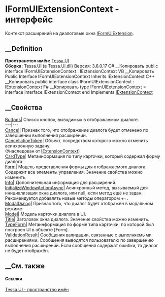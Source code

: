 # IFormUIExtensionContext - интерфейс
Контекст расширений на диалоговые окна
[IFormUIExtension](T_Tessa_UI_IFormUIExtension.htm).
## __Definition
 **Пространство имён:** [Tessa.UI](N_Tessa_UI.htm)  
 **Сборка:** Tessa.UI (в Tessa.UI.dll) Версия: 3.6.0.17
C# __Копировать
     public interface IFormUIExtensionContext : IExtensionContext
VB __Копировать
     Public Interface IFormUIExtensionContext
    	Inherits IExtensionContext
C++ __Копировать
     public interface class IFormUIExtensionContext : IExtensionContext
F# __Копировать
     type IFormUIExtensionContext = 
        interface
            interface IExtensionContext
        end
Implements
    [IExtensionContext](T_Tessa_Extensions_IExtensionContext.htm)
##  __Свойства
[Buttons](P_Tessa_UI_IFormUIExtensionContext_Buttons.htm)| Список кнопок,
выводимых в отображаемом диалоге.  
---|---  
[Cancel](P_Tessa_UI_IFormUIExtensionContext_Cancel.htm)| Признак того, что
отображение диалога будет отменено по завершении выполнения расширений.  
[CancellationToken](P_Tessa_Extensions_IExtensionContext_CancellationToken.htm)|
Объект, посредством которого можно отменить асинхронную задачу.  
(Унаследован от [IExtensionContext](T_Tessa_Extensions_IExtensionContext.htm))  
[CardType](P_Tessa_UI_IFormUIExtensionContext_CardType.htm)| Метаинформация по
типу карточки, который содержал форму диалога.  
[Form](P_Tessa_UI_IFormUIExtensionContext_Form.htm)|  Модель представления
формы для отображаемого диалога. Содержит все элементы управления. Значение
свойства можно изменить.  
[Info](P_Tessa_UI_IFormUIExtensionContext_Info.htm)| Дополнительная информация
для расширений.  
[InitializeWindowActionAsync](P_Tessa_UI_IFormUIExtensionContext_InitializeWindowActionAsync.htm)|
Асинхронный метод, вызываемый для инициализации окна диалога, или null, если
метод ещё не задан. Рекомендуется добавлять новые методы оператором +=.  
[ModalDialog](P_Tessa_UI_IFormUIExtensionContext_ModalDialog.htm)| Признак
того, что диалог будет отображён в модальном режиме.  
[Model](P_Tessa_UI_IFormUIExtensionContext_Model.htm)| Модель карточки диалога
в UI.  
[Title](P_Tessa_UI_IFormUIExtensionContext_Title.htm)| Заголовок окна диалога.
Значение свойства можно изменить.  
[TypeForm](P_Tessa_UI_IFormUIExtensionContext_TypeForm.htm)|  Метаинформация
по форме типа карточки, по которой был построен UI в объекте [Form].  
[ValidationResult](P_Tessa_UI_IFormUIExtensionContext_ValidationResult.htm)|
Сообщения валидации, связанные с выполняемыми расширениями. Сообщения
выводятся пользователю по завершению выполнения расширений. Если сообщения
содержат ошибки, то диалог не будет отображён.  
## __См. также
#### Ссылки
[Tessa.UI - пространство имён](N_Tessa_UI.htm)
